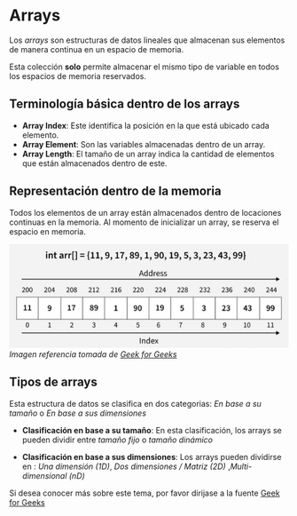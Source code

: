 # Arrays

Los *arrays* son estructuras de datos lineales que almacenan sus elementos de manera continua en un espacio de memoria.

Esta colección **solo** permite almacenar el mismo tipo de variable en todos los espacios de memoria reservados.

## Terminología básica dentro de los arrays

- **Array Index**: Este identifica la posición en la que está ubicado cada elemento.
- **Array Element**: Son las variables almacenadas dentro de un array.
- **Array Length**: El tamaño de un array indica la cantidad de elementos que están almacenados dentro de este.

## Representación dentro de la memoria

Todos los elementos de un array están almacenados dentro de locaciones continuas en la memoria. Al momento de inicializar un array, se reserva el espacio en memoria.

![array-representation](resources/array-representation.png)
*Imagen referencia tomada de [Geek for Geeks](https://www.geeksforgeeks.org/dsa/introduction-to-arrays-data-structure-and-algorithm-tutorials/)*

## Tipos de arrays

Esta estructura de datos se clasifica en dos categorias: *En base a su tamaño* o *En base a sus dimensiones*

- **Clasificación en base a su tamaño**: En esta clasificación, los arrays se pueden dividir entre *tamaño fijo* o *tamaño dinámico*

- **Clasificación en base a sus dimensiones**: Los arrays pueden dividirse en : *Una dimensión (1D)*, *Dos dimensiones / Matriz (2D)* ,*Multi-dimensional (nD)*



Si desea conocer más sobre este tema, por favor dirijase a la fuente [Geek for Geeks](https://www.geeksforgeeks.org/dsa/array-data-structure-guide/)